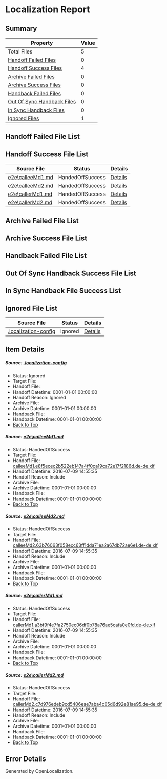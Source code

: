 # <a name='report-top'></a> Localization Report

## Summary
 Property | Value 
 -------- | ----- 
 Total Files | 5
[ Handoff Failed Files ](#handoff-failed-list)| 0
[ Handoff Success Files ](#handoff-success-list)| 4
[ Archive Failed Files ](#archive-failed-list)| 0
[ Archive Success Files ](#archive-success-list)| 0
[ Handback Failed Files ](#handback-failed-list)| 0
[ Out Of Sync Handback Files ](#outofsync-handback-success-list)| 0
[ In Sync Handback Files ](#insync-handback-success-list)| 0
[ Ignored Files ](#ignored-list)| 1

## <a name='handoff-failed-list'></a> Handoff Failed File List

## <a name='handoff-success-list'></a> Handoff Success File List
 Source File | Status | Details 
 ----------- | ------ | ------- 
 [e2e\calleeMd1.md](https://github.com/OpenLocalizationTestOrg/oltest/blob/f27b742168245d467fa16c4542f5b9c733c2a3bc/e2e/calleeMd1.md) | HandedOffSuccess | [Details](#b7ba8da4b4c9af93e77073a5ebf44d828cbc8d501)
 [e2e\calleeMd2.md](https://github.com/OpenLocalizationTestOrg/oltest/blob/f27b742168245d467fa16c4542f5b9c733c2a3bc/e2e/calleeMd2.md) | HandedOffSuccess | [Details](#1a427264eb8ad1f301831062fdbd89c21d29fdc02)
 [e2e\callerMd1.md](https://github.com/OpenLocalizationTestOrg/oltest/blob/f27b742168245d467fa16c4542f5b9c733c2a3bc/e2e/callerMd1.md) | HandedOffSuccess | [Details](#d6f8d1dbbbd2b2574f810c329157495614f0eb6a3)
 [e2e\callerMd2.md](https://github.com/OpenLocalizationTestOrg/oltest/blob/f27b742168245d467fa16c4542f5b9c733c2a3bc/e2e/callerMd2.md) | HandedOffSuccess | [Details](#3f9ca0a4f46eb8f5ae0771e272d88f40d6052a7c4)

## <a name='archive-failed-list'></a> Archive Failed File List

## <a name='archive-success-list'></a> Archive Success File List

## <a name='handback-failed-list'></a> Handback Failed File List

## <a name='outofsync-handback-success-list'></a> Out Of Sync Handback Success File List

## <a name='insync-handback-success-list'></a> In Sync Handback File Success List

## <a name='ignored-list'></a> Ignored File List
 Source File | Status | Details 
 ----------- | ------ | ------- 
 [.localization-config](https://github.com/OpenLocalizationTestOrg/oltest/blob/f27b742168245d467fa16c4542f5b9c733c2a3bc/.localization-config) | Ignored | [Details](#3d4f252ac210baf56311d7e97dcc2db10974dbd20)

## Item Details
##### <a name='3d4f252ac210baf56311d7e97dcc2db10974dbd20'></a> Source: [.localization-config](https://github.com/OpenLocalizationTestOrg/oltest/blob/f27b742168245d467fa16c4542f5b9c733c2a3bc/.localization-config)
* Status: Ignored
* Target File: 
* Handoff File: 
* Handoff Datetime: 0001-01-01 00:00:00
* Handoff Reason: Ignored
* Archive File: 
* Archive Datetime: 0001-01-01 00:00:00
* Handback File: 
* Handback Datetime: 0001-01-01 00:00:00
* [Back to Top](#report-top)

##### <a name='b7ba8da4b4c9af93e77073a5ebf44d828cbc8d501'></a> Source: [e2e\calleeMd1.md](https://github.com/OpenLocalizationTestOrg/oltest/blob/f27b742168245d467fa16c4542f5b9c733c2a3bc/e2e/calleeMd1.md)
* Status: HandedOffSuccess
* Target File: 
* Handoff File: [calleeMd1.e8f5ecec2b522eb147a4ff0ca19ca72e17f2186d.de-de.xlf](https://github.com/OpenLocalizationTestOrg/olhandoff-e2e/blob/a78e4f46531b87496f48dcf745e92dcec4f1e1c1/ol-handoff/OpenLocalizationTestOrg/oltest-dede-fly/ci/ht/calleeMd1.e8f5ecec2b522eb147a4ff0ca19ca72e17f2186d.de-de.xlf)
* Handoff Datetime: 2016-07-09 14:55:35
* Handoff Reason: Include
* Archive File: 
* Archive Datetime: 0001-01-01 00:00:00
* Handback File: 
* Handback Datetime: 0001-01-01 00:00:00
* [Back to Top](#report-top)

##### <a name='1a427264eb8ad1f301831062fdbd89c21d29fdc02'></a> Source: [e2e\calleeMd2.md](https://github.com/OpenLocalizationTestOrg/oltest/blob/f27b742168245d467fa16c4542f5b9c733c2a3bc/e2e/calleeMd2.md)
* Status: HandedOffSuccess
* Target File: 
* Handoff File: [calleeMd2.63b76063f058ecc63ff1dda71ea2a67db72ae6e1.de-de.xlf](https://github.com/OpenLocalizationTestOrg/olhandoff-e2e/blob/a78e4f46531b87496f48dcf745e92dcec4f1e1c1/ol-handoff/OpenLocalizationTestOrg/oltest-dede-fly/ci/ht/calleeMd2.63b76063f058ecc63ff1dda71ea2a67db72ae6e1.de-de.xlf)
* Handoff Datetime: 2016-07-09 14:55:35
* Handoff Reason: Include
* Archive File: 
* Archive Datetime: 0001-01-01 00:00:00
* Handback File: 
* Handback Datetime: 0001-01-01 00:00:00
* [Back to Top](#report-top)

##### <a name='d6f8d1dbbbd2b2574f810c329157495614f0eb6a3'></a> Source: [e2e\callerMd1.md](https://github.com/OpenLocalizationTestOrg/oltest/blob/f27b742168245d467fa16c4542f5b9c733c2a3bc/e2e/callerMd1.md)
* Status: HandedOffSuccess
* Target File: 
* Handoff File: [callerMd1.a3bf9f4e7fa2750ec06df0b78a76ae5cafa0e0fd.de-de.xlf](https://github.com/OpenLocalizationTestOrg/olhandoff-e2e/blob/a78e4f46531b87496f48dcf745e92dcec4f1e1c1/ol-handoff/OpenLocalizationTestOrg/oltest-dede-fly/ci/ht/callerMd1.a3bf9f4e7fa2750ec06df0b78a76ae5cafa0e0fd.de-de.xlf)
* Handoff Datetime: 2016-07-09 14:55:35
* Handoff Reason: Include
* Archive File: 
* Archive Datetime: 0001-01-01 00:00:00
* Handback File: 
* Handback Datetime: 0001-01-01 00:00:00
* [Back to Top](#report-top)

##### <a name='3f9ca0a4f46eb8f5ae0771e272d88f40d6052a7c4'></a> Source: [e2e\callerMd2.md](https://github.com/OpenLocalizationTestOrg/oltest/blob/f27b742168245d467fa16c4542f5b9c733c2a3bc/e2e/callerMd2.md)
* Status: HandedOffSuccess
* Target File: 
* Handoff File: [callerMd2.c7d976edeb9cd5406eae7aba4c05d6d92e81ae95.de-de.xlf](https://github.com/OpenLocalizationTestOrg/olhandoff-e2e/blob/a78e4f46531b87496f48dcf745e92dcec4f1e1c1/ol-handoff/OpenLocalizationTestOrg/oltest-dede-fly/ci/ht/callerMd2.c7d976edeb9cd5406eae7aba4c05d6d92e81ae95.de-de.xlf)
* Handoff Datetime: 2016-07-09 14:55:35
* Handoff Reason: Include
* Archive File: 
* Archive Datetime: 0001-01-01 00:00:00
* Handback File: 
* Handback Datetime: 0001-01-01 00:00:00
* [Back to Top](#report-top)


## Error Details

Generated by OpenLocalization.
